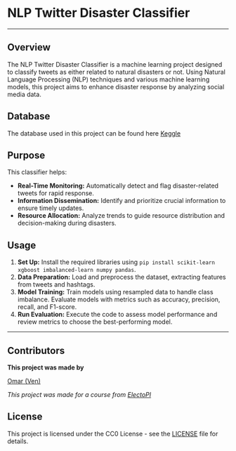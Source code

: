 # NLP Twitter Disaster Classifier

---

## Overview

The NLP Twitter Disaster Classifier is a machine learning project designed to classify tweets as either related to natural disasters or not. Using Natural Language Processing (NLP) techniques and various machine learning models, this project aims to enhance disaster response by analyzing social media data.

## Database
The database used in this project can be found here [Keggle](https://www.kaggle.com/competitions/nlp-getting-started)

## Purpose

This classifier helps:
- **Real-Time Monitoring:** Automatically detect and flag disaster-related tweets for rapid response.
- **Information Dissemination:** Identify and prioritize crucial information to ensure timely updates.
- **Resource Allocation:** Analyze trends to guide resource distribution and decision-making during disasters.

## Usage

1. **Set Up:** Install the required libraries using `pip install scikit-learn xgboost imbalanced-learn numpy pandas`.
2. **Data Preparation:** Load and preprocess the dataset, extracting features from tweets and hashtags.
3. **Model Training:** Train models using resampled data to handle class imbalance. Evaluate models with metrics such as accuracy, precision, recall, and F1-score.
4. **Run Evaluation:** Execute the code to assess model performance and review metrics to choose the best-performing model.

---

## Contributors
**This project was made by**

[Omar (Ven)](https://github.com/VenStudio)

*This project was made for a course from [ElectoPI](https://alcamp.electropi.ai/)*

## License
This project is licensed under the CC0 License - see the [LICENSE](LICENSE) file for details.
